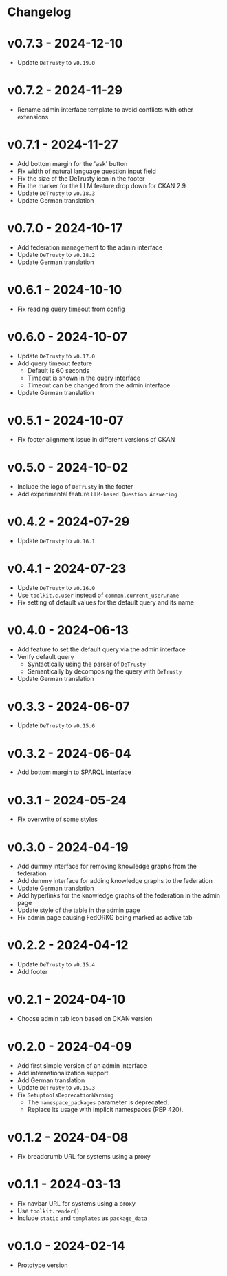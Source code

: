 # Changelog

# v0.7.3 - 2024-12-10
- Update `DeTrusty` to `v0.19.0`

# v0.7.2 - 2024-11-29
- Rename admin interface template to avoid conflicts with other extensions

# v0.7.1 - 2024-11-27
- Add bottom margin for the 'ask' button
- Fix width of natural language question input field
- Fix the size of the DeTrusty icon in the footer
- Fix the marker for the LLM feature drop down for CKAN 2.9
- Update `DeTrusty` to `v0.18.3`
- Update German translation

# v0.7.0 - 2024-10-17
- Add federation management to the admin interface
- Update `DeTrusty` to `v0.18.2`
- Update German translation

# v0.6.1 - 2024-10-10
- Fix reading query timeout from config

# v0.6.0 - 2024-10-07
- Update `DeTrusty` to `v0.17.0`
- Add query timeout feature
  - Default is 60 seconds
  - Timeout is shown in the query interface
  - Timeout can be changed from the admin interface
- Update German translation

# v0.5.1 - 2024-10-07
- Fix footer alignment issue in different versions of CKAN

# v0.5.0 - 2024-10-02
- Include the logo of `DeTrusty` in the footer
- Add experimental feature `LLM-based Question Answering`

# v0.4.2 - 2024-07-29
- Update `DeTrusty` to `v0.16.1`

# v0.4.1 - 2024-07-23
- Update `DeTrusty` to `v0.16.0`
- Use `toolkit.c.user` instead of `common.current_user.name`
- Fix setting of default values for the default query and its name

# v0.4.0 - 2024-06-13
- Add feature to set the default query via the admin interface
- Verify default query
  - Syntactically using the parser of `DeTrusty`
  - Semantically by decomposing the query with `DeTrusty`
- Update German translation

# v0.3.3 - 2024-06-07
- Update `DeTrusty` to `v0.15.6`

# v0.3.2 - 2024-06-04
- Add bottom margin to SPARQL interface

# v0.3.1 - 2024-05-24
- Fix overwrite of some styles

# v0.3.0 - 2024-04-19
- Add dummy interface for removing knowledge graphs from the federation
- Add dummy interface for adding knowledge graphs to the federation
- Update German translation
- Add hyperlinks for the knowledge graphs of the federation in the admin page
- Update style of the table in the admin page
- Fix admin page causing FedORKG being marked as active tab

# v0.2.2 - 2024-04-12
- Update `DeTrusty` to `v0.15.4`
- Add footer

# v0.2.1 - 2024-04-10
- Choose admin tab icon based on CKAN version

# v0.2.0 - 2024-04-09
- Add first simple version of an admin interface
- Add internationalization support
- Add German translation
- Update `DeTrusty` to `v0.15.3`
- Fix `SetuptoolsDeprecationWarning`
  - The `namespace_packages` parameter is deprecated.
  - Replace its usage with implicit namespaces (PEP 420).

# v0.1.2 - 2024-04-08
- Fix breadcrumb URL for systems using a proxy

# v0.1.1 - 2024-03-13
- Fix navbar URL for systems using a proxy
- Use `toolkit.render()`
- Include `static` and `templates` as `package_data`

# v0.1.0 - 2024-02-14
- Prototype version